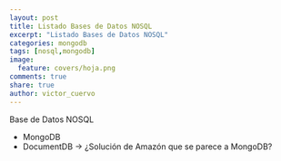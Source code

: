 ```yaml
---
layout: post
title: Listado Bases de Datos NOSQL
excerpt: "Listado Bases de Datos NOSQL"
categories: mongodb
tags: [nosql,mongodb]
image:
  feature: covers/hoja.png
comments: true
share: true
author: victor_cuervo
---
```



Base de Datos NOSQL

* MongoDB
* DocumentDB -> ¿Solución de Amazón que se parece a MongoDB?
